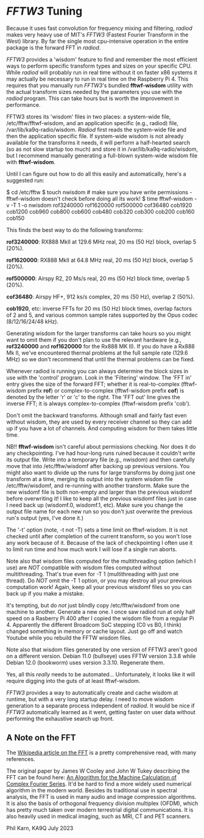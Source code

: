 *FFTW3* Tuning
==============

Because it uses fast convolution for frequency mixing and filtering,
*radiod* makes very heavy use of MIT's *FFTW3* (Fastest Fourier Transform
in the West) library. By far the single most cpu-intensive operation
in the entire package is the forward FFT in *radiod*.

*FFTW3* provides a 'wisdom' feature to find and remember the most
efficient ways to perform specific transform types and sizes on your
specific CPU.  While *radiod* will probably run in real time without
it on faster x86 systems it may actually be necessary to run in real
time on the Raspberry Pi 4. This requires that you manually run
*FFTW3*'s bundled **fftwf-wisdom** utility with the actual transform
sizes needed by the parameters you use with the *radiod* program. This
can take hours but is worth the improvement in performance.

FFTW3 stores its 'wisdom' files in two places: a system-wide file,
/etc/fftw/fftwf-wisdom, and an application specific (e.g., radiod)
file, /var/lib/ka9q-radio/wisdom. *Radiod* first reads the system-wide
file and then the application specific file. If system-wide wisdom is
not already available for the transforms it needs, it will perform a
half-hearted search (so as not slow startup too much) and store it in
/var/lib/ka9q-radio/wisdom, but I recommend manually generating a full-blown
system-wide wisdom file with **fftwf-wisdom**.

Until I can figure out how to do all this easily and automatically,
here's a suggested run:

$ cd /etc/fftw
$ touch nwisdom # make sure you have write permissions - fftwf-wisdom doesn't check before doing all its work!
$ time fftwf-wisdom -v -T 1 -o nwisdom rof3240000 rof1620000 rof500000 cof36480 cob1920 cob1200 cob960 cob800 cob600 cob480 cob320 cob300 cob200 cob160 cob150

This finds the best way to do the following transforms:

**rof3240000**: RX888 MkII at 129.6 MHz real, 20 ms (50 Hz) block, overlap 5 (20%).

**rof1620000**: RX888 MkII at 64.8 MHz real, 20 ms (50 Hz) block, overlap 5 (20%).

**rof500000**: Airspy R2, 20 Ms/s real, 20 ms (50 Hz) block time, overlap 5 (20%).

**cof36480**: Airspy HF+, 912 ks/s complex, 20 ms (50 Hz), overlap 2 (50%).

**cob1920**, etc: inverse FFTs for 20 ms (50 Hz) block times, overlap
factors of 2 and 5, and various common sample rates supported by the
Opus codec (8/12/16/24/48 kHz).

Generating wisdom for the larger transforms can take hours so you
might want to omit them if you don't plan to use the relevant hardware
(e.g., **rof3240000** and **rof1620000** for the Rx888 MK II). If you do have
a Rx888 Mk II, we've encountered thermal problems at the full sample
rate (129.6 MHz) so we don't recommend that until the thermal problems
can be fixed.

Whenever radiod is running you can always determine the block sizes in
use with the 'control' program. Look in the 'Filtering' window. The
'FFT in' entry gives the size of the forward FFT; whether it is
real-to-complex (fftwf-wisdom prefix **rof**) or complex-to-complex
(fftwf-wisdom prefix **cof**) is denoted by the letter 'r' or 'c' to the
right.  The 'FFT out' line gives the inverse FFT; it is always
complex-to-complex (fftwf-wisdom prefix 'cob').

Don't omit the backward transforms. Although small and fairly fast
even without wisdom, they are used by every receiver channel so they
can add up if you have a lot of channels. And computing wisdom for
them takes little time.

NB!! **fftwf-wisdom** isn't careful about permissions checking. Nor
does it do any checkpointing. I've had hour-long runs ruined because
it couldn't write its output file. Write into a temporary file (e.g.,
nwisdom) and then carefully move that into /etc/fftw/wisdomf after
backing up previous versions. You might also want to divide up the
runs for large transforms by doing just one transform at a time,
merging its output into the system wisdom file /etc/fftw/wisdomf, and
re-running with another transform. Make sure the new wisdomf file is
both non-empty and larger than the previous wisdomf before overwriting
it!  I like to keep all the previous wisdomf files just in case I need
back up (wisdomf.0, wisdomf.1, etc). Make sure you change the output
file name for each new run so you don't just overwrite the previous
run's output (yes, I've done it.)

The '-t' option (note, -t not -T) sets a time limit on
fftwf-wisdom. It is not checked until after completion of the current
transform, so you won't lose any work because of it. Because of the
lack of checkpointing I often use it to limit run time and how much
work I will lose if a single run aborts.

Note also that wisdom files computed for the multithreading option
(which I use) are *NOT* compatible with wisdom files computed without
multithreading. That's true even for -T 1 (multithreading with just
one thread). Do *NOT* omit the -T 1 option, or you may destroy all
your previous computation work! Again, keep all your previous wisdomf
files so you can back up if you make a mistake.

It's tempting, but do *not* just blindly copy /etc/fftw/wisdomf from
one machine to another. Generate a new one. I once saw radiod run at
only half speed on a Rasberry Pi 400 after I copied the wisdom file
from a regular Pi 4. Apparently the different Broadcom SoC stepping
(C0 vs B0, I think) changed something in memory or cache layout. Just
go off and watch Youtube while you rebuild the FFTW wisdom files.

Note also that wisdom files generated by one version of FFTW3 aren't
good on a different version.  Debian 11.0 (bullseye) uses FFTW version
3.3.8 while Debian 12.0 (bookworm) uses version 3.3.10. Regenerate
them.

Yes, all this *really* needs to be automated... Unfortunately, it
looks like it will require digging into the guts of at least
fftwf-wisdom.

*FFTW3* provides a way to automatically create and cache wisdom at
runtime, but with a very long startup delay. I need to move wisdom
generation to a separate process independent of *radiod*. It would be
nice if *FFTW3* automatically learned as it went, getting faster on
user data without performing the exhaustive search up front.

A Note on the FFT
-----------------

The [Wikipedia article on the
FFT](https://en.wikipedia.org/wiki/Fast_Fourier_transform) is a pretty
comprehensive read, with many references.

The original paper by James W Cooley and John W Tukey describing the
FFT can be found here: [An Algorithm for the Machine Calculation of
Complex Fourier
Series](https://www.ams.org/journals/mcom/1965-19-090/S0025-5718-1965-0178586-1/S0025-5718-1965-0178586-1.pdf). It'd
be hard to find a more widely used numerical algorithm in the modern
world. Besides its traditional use in spectral analysis, the FFT is
used in many audio and image compression algorithms. It is also the
basis of orthogonal frequency division multiplex (OFDM), which has
pretty much taken over modern terrestrial digital communications. It
is also heavily used in medical imaging, such as MRI, CT and PET
scanners.

Phil Karn, KA9Q
July 2023

